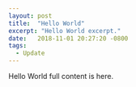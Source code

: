 ```yaml
---
layout: post
title:  "Hello World"
excerpt: "Hello World excerpt."
date:   2018-11-01 20:27:20 -0800
tags:
  - Update
---
```

Hello World full content is here.


